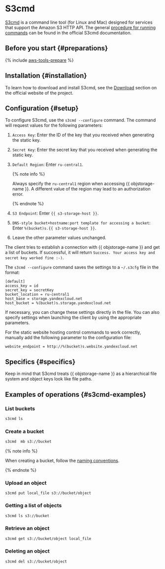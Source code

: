 # S3cmd

[S3cmd](https://s3tools.org/s3cmd) is a command line tool (for Linux and Mac) designed for services that support the Amazon S3 HTTP API. The general [procedure for running commands](https://s3tools.org/usage) can be found in the official S3cmd documentation.

## Before you start {#preparations}

{% include [aws-tools-prepare](../../_includes/aws-tools/aws-tools-prepare.md) %}

## Installation {#installation}

To learn how to download and install S3cmd, see the [Download](https://s3tools.org/download) section on the official website of the project.

## Configuration {#setup}

To configure S3cmd, use the `s3cmd --configure` command. The command will request values for the following parameters:

1. `Access Key`: Enter the ID of the key that you received when generating the static key.

1. `Secret Key`: Enter the secret key that you received when generating the static key.

1. `Default Region`: Enter `ru-central1`.

   {% note info %}

   Always specify the `ru-central1` region when accessing {{ objstorage-name }}. A different value of the region may lead to an authorization error.

   {% endnote %}

1. `S3 Endpoint`: Enter `{{ s3-storage-host }}`.

1. `DNS-style bucket+hostname:port template for accessing a bucket`: Enter `%(bucket)s.{{ s3-storage-host }}`.

1. Leave the other parameter values unchanged.

The client tries to establish a connection with {{ objstorage-name }} and get a list of buckets. If successful, it will return `Success. Your access key and secret key worked fine :-)`.

The `s3cmd --configure` command saves the settings to a `~/.s3cfg` file in the format:

```
[default]
access_key = id
secret_key = secretKey
bucket_location = ru-central1
host_base = storage.yandexcloud.net
host_bucket = %(bucket)s.storage.yandexcloud.net
```

If necessary, you can change these settings directly in the file. You can also specify settings when launching the client by using the appropriate parameters.

For the static website hosting control commands to work correctly, manually add the following parameter to the configuration file:

```
website_endpoint = http://%(bucket)s.website.yandexcloud.net
```

## Specifics {#specifics}

Keep in mind that S3cmd treats {{ objstorage-name }} as a hierarchical file system and object keys look like file paths.

## Examples of operations {#s3cmd-examples}

### List buckets

```bash
s3cmd ls
```

### Create a bucket

```bash
s3cmd  mb s3://bucket
```

{% note info %}

When creating a bucket, follow the [naming conventions](../concepts/bucket.md#naming).

{% endnote %}

### Upload an object

```
s3cmd put local_file s3://bucket/object
```

### Getting a list of objects

```bash
s3cmd ls s3://bucket
```

### Retrieve an object

```bash
s3cmd get s3://bucket/object local_file
```

### Deleting an object

```bash
s3cmd del s3://bucket/object
```

